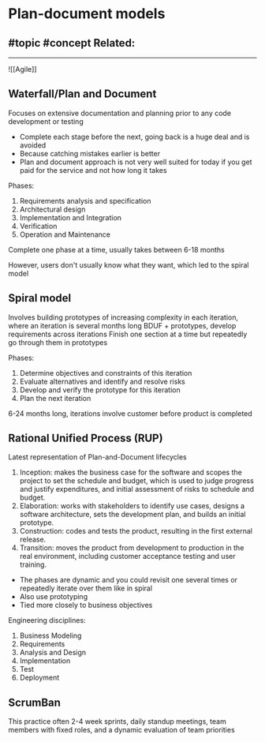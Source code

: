 # Plan-document models
#topic
#concept
**Related:**
-  

---

![[Agile]]

## Waterfall/Plan and Document
Focuses on extensive documentation and planning prior to any code development or testing
- Complete each stage before the next, going back is a huge deal and is avoided
- Because catching mistakes earlier is better 
- Plan and document approach is not very well suited for today if you get paid for the service and not how long it takes

Phases: 
1. Requirements analysis and specification  
2. Architectural design  
3. Implementation and Integration  
4. Verification  
5. Operation and Maintenance

Complete one phase at a time, usually takes between 6-18 months

However, users don't usually know what they want, which led to the spiral model

## Spiral model
Involves building prototypes of increasing complexity in each iteration, where an iteration is several months long
BDUF + prototypes, develop requirements across iterations 
Finish one section at a time but repeatedly go through them in prototypes 

Phases:
1. Determine objectives and constraints of this iteration  
2. Evaluate alternatives and identify and resolve risks  
3. Develop and verify the prototype for this iteration  
4. Plan the next iteration

6-24 months long, iterations involve customer before product is completed

## Rational Unified Process (RUP)
Latest representation of Plan-and-Document lifecycles 

1. Inception: makes the business case for the software and scopes the project to set the  schedule and budget, which is used to judge progress and justify expenditures, and  initial assessment of risks to schedule and budget.  
2. Elaboration: works with stakeholders to identify use cases, designs a software architecture, sets the development plan, and builds an initial prototype.  
3. Construction: codes and tests the product, resulting in the first external release.  
4. Transition: moves the product from development to production in the real environment,  including customer acceptance testing and user training.


- The phases are dynamic and you could revisit one several times or repeatedly iterate over them like in spiral
- Also use prototyping
- Tied more closely to business objectives 

Engineering disciplines: 
1. Business Modeling  
2. Requirements  
3. Analysis and Design  
4. Implementation  
5. Test  
6. Deployment

## ScrumBan
This practice often 2-4 week sprints, daily standup meetings, team members with fixed roles, and a dynamic evaluation of team priorities